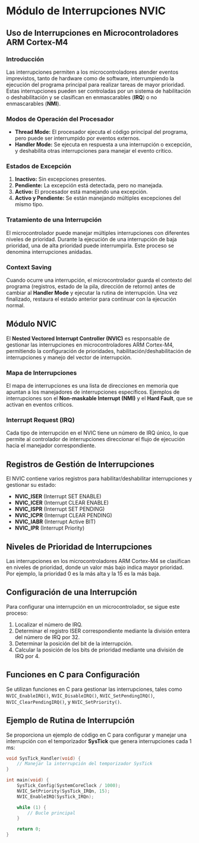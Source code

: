 # Módulo de Interrupciones NVIC

## Uso de Interrupciones en Microcontroladores ARM Cortex-M4

### Introducción

Las interrupciones permiten a los microcontroladores atender eventos imprevistos, tanto de hardware como de software, interrumpiendo la ejecución del programa principal para realizar tareas de mayor prioridad. Estas interrupciones pueden ser controladas por un sistema de habilitación o deshabilitación y se clasifican en enmascarables (**IRQ**) o no enmascarables (**NMI**).

### Modos de Operación del Procesador

- **Thread Mode:** El procesador ejecuta el código principal del programa, pero puede ser interrumpido por eventos externos.
- **Handler Mode:** Se ejecuta en respuesta a una interrupción o excepción, y deshabilita otras interrupciones para manejar el evento crítico.

### Estados de Excepción

1. **Inactivo:** Sin excepciones presentes.
2. **Pendiente:** La excepción está detectada, pero no manejada.
3. **Activo:** El procesador está manejando una excepción.
4. **Activo y Pendiente:** Se están manejando múltiples excepciones del mismo tipo.

### Tratamiento de una Interrupción

El microcontrolador puede manejar múltiples interrupciones con diferentes niveles de prioridad. Durante la ejecución de una interrupción de baja prioridad, una de alta prioridad puede interrumpirla. Este proceso se denomina interrupciones anidadas.

### Context Saving

Cuando ocurre una interrupción, el microcontrolador guarda el contexto del programa (registros, estado de la pila, dirección de retorno) antes de cambiar al **Handler Mode** y ejecutar la rutina de interrupción. Una vez finalizado, restaura el estado anterior para continuar con la ejecución normal.

## Módulo NVIC

El **Nested Vectored Interrupt Controller (NVIC)** es responsable de gestionar las interrupciones en microcontroladores ARM Cortex-M4, permitiendo la configuración de prioridades, habilitación/deshabilitación de interrupciones y manejo del vector de interrupción.

### Mapa de Interrupciones

El mapa de interrupciones es una lista de direcciones en memoria que apuntan a los manejadores de interrupciones específicos. Ejemplos de interrupciones son el **Non-maskable Interrupt (NMI)** y el **Hard Fault**, que se activan en eventos críticos.

### Interrupt Request (IRQ)

Cada tipo de interrupción en el NVIC tiene un número de IRQ único, lo que permite al controlador de interrupciones direccionar el flujo de ejecución hacia el manejador correspondiente.

## Registros de Gestión de Interrupciones

El NVIC contiene varios registros para habilitar/deshabilitar interrupciones y gestionar su estado:
- **NVIC_ISER** (Interrupt SET ENABLE)
- **NVIC_ICER** (Interrupt CLEAR ENABLE)
- **NVIC_ISPR** (Interrupt SET PENDING)
- **NVIC_ICPR** (Interrupt CLEAR PENDING)
- **NVIC_IABR** (Interrupt Active BIT)
- **NVIC_IPR** (Interrupt Priority)

## Niveles de Prioridad de Interrupciones

Las interrupciones en los microcontroladores ARM Cortex-M4 se clasifican en niveles de prioridad, donde un valor más bajo indica mayor prioridad. Por ejemplo, la prioridad 0 es la más alta y la 15 es la más baja.

## Configuración de una Interrupción

Para configurar una interrupción en un microcontrolador, se sigue este proceso:
1. Localizar el número de IRQ.
2. Determinar el registro ISER correspondiente mediante la división entera del número de IRQ por 32.
3. Determinar la posición del bit de la interrupción.
4. Calcular la posición de los bits de prioridad mediante una división de IRQ por 4.

## Funciones en C para Configuración

Se utilizan funciones en C para gestionar las interrupciones, tales como `NVIC_EnableIRQ()`, `NVIC_DisableIRQ()`, `NVIC_SetPendingIRQ()`, `NVIC_ClearPendingIRQ()`, y `NVIC_SetPriority()`.

## Ejemplo de Rutina de Interrupción

Se proporciona un ejemplo de código en C para configurar y manejar una interrupción con el temporizador **SysTick** que genera interrupciones cada 1 ms:

```c
void SysTick_Handler(void) {
    // Manejar la interrupción del temporizador SysTick
}

int main(void) {
    SysTick_Config(SystemCoreClock / 1000);
    NVIC_SetPriority(SysTick_IRQn, 15);
    NVIC_EnableIRQ(SysTick_IRQn);

    while (1) {
        // Bucle principal
    }

    return 0;
}
